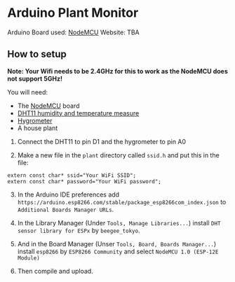 # Arduino Plant Monitor

Arduino Board used: [NodeMCU](https://www.amazon.com/gp/product/B081CSJV2V/ref=ppx_yo_dt_b_asin_title_o00_s00?ie=UTF8&psc=1)
Website: TBA

## How to setup

**Note: Your Wifi needs to be 2.4GHz for this to work as the NodeMCU does not support 5GHz!**

You will need:
- The [NodeMCU](https://www.amazon.com/gp/product/B081CSJV2V/ref=ppx_yo_dt_b_asin_title_o00_s00?ie=UTF8&psc=1) board
- [DHT11 humidity and temperature measure](https://www.amazon.com/dp/B01DKC2GQ0?tag=duckduckgo-ffab-20&linkCode=osi&th=1&psc=1)
- [Hygrometer](https://www.amazon.com/Cylewet-Moisture-Humidity-Detection-2-36inches/dp/B01N7NA3HP/ref=sr_1_12?dchild=1&keywords=arduino+soil+moisture+sensor&qid=1591502485&sr=8-12)
- A house plant

1. Connect the DHT11 to pin D1 and the hygrometer to pin A0

2. Make a new file in the `plant` directory called `ssid.h` and put this in the file:
```
extern const char* ssid="Your WiFi SSID";
extern const char* password="Your WiFi password";
```

3. In the Arduino IDE preferences add `https://arduino.esp8266.com/stable/package_esp8266com_index.json` to `Additional Boards Manager URLs`.
4. In the Library Manager (Under `Tools, Manage Libraries...`) install `DHT sensor library for ESPx` by `beegee_tokyo`.
5. And in the Board Manager (Unser `Tools, Board, Boards Manager...`) install `esp8266` by `ESP8266 Community` and select `NodeMCU 1.0 (ESP-12E Module)`

6. Then compile and upload.
